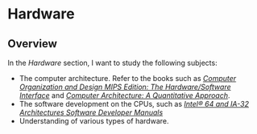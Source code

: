 # Hardware

## Overview

In the _Hardware_ section, I want to study the following subjects:

- The computer architecture. Refer to the books such as [_Computer Organization and Design MIPS Edition: The Hardware/Software Interface_](https://www.amazon.com/Computer-Organization-Design-MIPS-Architecture-dp-0128201096/dp/0128201096) and [_Computer Architecture: A Quantitative Approach_](https://www.amazon.com/Computer-Architecture-Quantitative-Approach-Kaufmann/dp/0128119055).
- The software development on the CPUs, such as [_Intel® 64 and IA-32 Architectures Software Developer Manuals_](https://www.intel.com/content/www/us/en/developer/articles/technical/intel-sdm.html)
- Understanding of various types of hardware.
